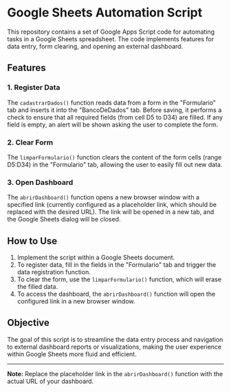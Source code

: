 # Google Sheets Automation Script

This repository contains a set of Google Apps Script code for automating tasks in a Google Sheets spreadsheet. The code implements features for data entry, form clearing, and opening an external dashboard.

## Features

### 1. **Register Data**
The `cadastrarDados()` function reads data from a form in the "Formulario" tab and inserts it into the "BancoDeDados" tab. Before saving, it performs a check to ensure that all required fields (from cell D5 to D34) are filled. If any field is empty, an alert will be shown asking the user to complete the form.

### 2. **Clear Form**
The `limparFormulario()` function clears the content of the form cells (range D5:D34) in the "Formulario" tab, allowing the user to easily fill out new data.

### 3. **Open Dashboard**
The `abrirDashboard()` function opens a new browser window with a specified link (currently configured as a placeholder link, which should be replaced with the desired URL). The link will be opened in a new tab, and the Google Sheets dialog will be closed.

## How to Use

1. Implement the script within a Google Sheets document.
2. To register data, fill in the fields in the "Formulario" tab and trigger the data registration function.
3. To clear the form, use the `limparFormulario()` function, which will erase the filled data.
4. To access the dashboard, the `abrirDashboard()` function will open the configured link in a new browser window.

## Objective

The goal of this script is to streamline the data entry process and navigation to external dashboard reports or visualizations, making the user experience within Google Sheets more fluid and efficient.

---

**Note:** Replace the placeholder link in the `abrirDashboard()` function with the actual URL of your dashboard.
